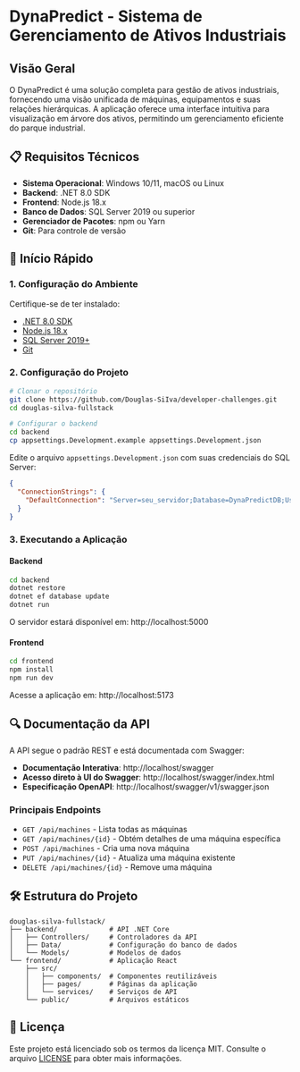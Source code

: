 # DynaPredict - Sistema de Gerenciamento de Ativos Industriais

## Visão Geral

O DynaPredict é uma solução completa para gestão de ativos industriais, fornecendo uma visão unificada de máquinas, equipamentos e suas relações hierárquicas. A aplicação oferece uma interface intuitiva para visualização em árvore dos ativos, permitindo um gerenciamento eficiente do parque industrial.

## 📋 Requisitos Técnicos

- **Sistema Operacional**: Windows 10/11, macOS ou Linux
- **Backend**: .NET 8.0 SDK
- **Frontend**: Node.js 18.x
- **Banco de Dados**: SQL Server 2019 ou superior
- **Gerenciador de Pacotes**: npm ou Yarn
- **Git**: Para controle de versão

## 🚀 Início Rápido

### 1. Configuração do Ambiente

Certifique-se de ter instalado:
- [.NET 8.0 SDK](https://dotnet.microsoft.com/download/dotnet/8.0)
- [Node.js 18.x](https://nodejs.org/)
- [SQL Server 2019+](https://www.microsoft.com/sql-server/sql-server-downloads)
- [Git](https://git-scm.com/)

### 2. Configuração do Projeto

```bash
# Clonar o repositório
git clone https://github.com/Douglas-SiIva/developer-challenges.git
cd douglas-silva-fullstack

# Configurar o backend
cd backend
cp appsettings.Development.example appsettings.Development.json
```

Edite o arquivo `appsettings.Development.json` com suas credenciais do SQL Server:

```json
{
  "ConnectionStrings": {
    "DefaultConnection": "Server=seu_servidor;Database=DynaPredictDB;User Id=seu_usuario;Password=sua_senha;TrustServerCertificate=True;"
  }
}
```

### 3. Executando a Aplicação

#### Backend

```bash
cd backend
dotnet restore
dotnet ef database update
dotnet run
```

O servidor estará disponível em: http://localhost:5000

#### Frontend

```bash
cd frontend
npm install
npm run dev
```

Acesse a aplicação em: http://localhost:5173

## 🔍 Documentação da API

A API segue o padrão REST e está documentada com Swagger:

- **Documentação Interativa**: http://localhost/swagger
- **Acesso direto à UI do Swagger**: http://localhost/swagger/index.html
- **Especificação OpenAPI**: http://localhost/swagger/v1/swagger.json

### Principais Endpoints

- `GET /api/machines` - Lista todas as máquinas
- `GET /api/machines/{id}` - Obtém detalhes de uma máquina específica
- `POST /api/machines` - Cria uma nova máquina
- `PUT /api/machines/{id}` - Atualiza uma máquina existente
- `DELETE /api/machines/{id}` - Remove uma máquina

## 🛠 Estrutura do Projeto

```
douglas-silva-fullstack/
├── backend/             # API .NET Core
│   ├── Controllers/     # Controladores da API
│   ├── Data/            # Configuração do banco de dados
│   └── Models/          # Modelos de dados
└── frontend/            # Aplicação React
    ├── src/
    │   ├── components/  # Componentes reutilizáveis
    │   ├── pages/       # Páginas da aplicação
    │   └── services/    # Serviços de API
    └── public/          # Arquivos estáticos
```

## 📄 Licença

Este projeto está licenciado sob os termos da licença MIT. Consulte o arquivo [LICENSE](LICENSE) para obter mais informações.
